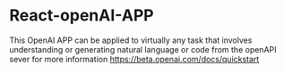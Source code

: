 # React-openAI-APP
This OpenAI APP can be applied to virtually any task that involves understanding or generating natural language or code from the openAPI sever 
for more information https://beta.openai.com/docs/quickstart
